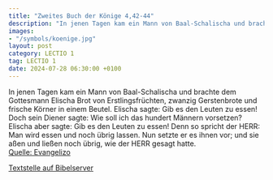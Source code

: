 ```yaml
---
title: "Zweites Buch der Könige 4,42-44"
description: "In jenen Tagen kam ein Mann von Baal-Schalischa und brachte dem Gottesmann Elischa Brot von Erstlingsfrüchten, zwanzig Gerstenbrote und frische Körner in einem Beutel. Elischa sagte: Gib es den Leuten zu essen! Doch sein Diener sagte: Wie soll ich das hundert Männern vorsetzen? E...."
images:
- "/symbols/koenige.jpg"
layout: post
category: LECTIO 1
tag: LECTIO 1
date: 2024-07-28 06:30:00 +0100
---
```

In jenen Tagen kam ein Mann von Baal-Schalischa und brachte dem Gottesmann Elischa Brot von Erstlingsfrüchten, zwanzig Gerstenbrote und frische Körner in einem Beutel. Elischa sagte: Gib es den Leuten zu essen!
Doch sein Diener sagte: Wie soll ich das hundert Männern vorsetzen? Elischa aber sagte: Gib es den Leuten zu essen! Denn so spricht der HERR: Man wird essen und noch übrig lassen.<!--more-->
Nun setzte er es ihnen vor; und sie aßen und ließen noch übrig, wie der HERR gesagt hatte.<br>
[Quelle: Evangelizo](https://evangeliumtagfuertag.org/DE/gospel)

[Textstelle auf Bibelserver](https://www.bibleserver.com/EU/2.Könige4,42-44)
